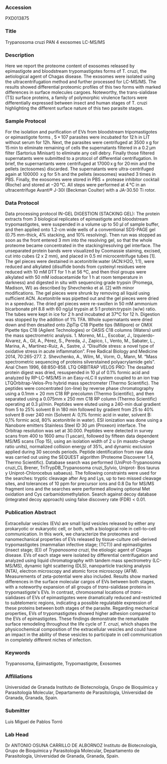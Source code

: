 ### Accession
PXD013875

### Title
Trypanosoma cruzi PAN 4 exosomes LC-MS/MS

### Description
Here we report the proteome content of exosomes released by epimastigote and bloodstream trypomastigotes forms of T. cruzi, the aetiological agent of Chagas disease.  The exosomes were isolated using the ultracentrifugation method and further processed for LC-MS/MS.  The results showed differential proteomic profiles of this two forms with marked differences in surface molecules cargoes.  Noteworthy, the trans-sialidase (TS) surface proteins, a family of polymorphic virulence factors were differentially expressed between insect and human stages of T. cruzi highlighting the different surface nature of this two parasite stages.

### Sample Protocol
For the isolation and purification of EVs from bloodstream tripomastigotes or epimastigote forms , 5 × 107 parasites were incubated for 12 h in LIT without serum for 12h. Next, the parasites were centrifuged at 3500 x g for 15 min to eliminate remaining of cells the supernatants filtered in a 0.2 μm filter (Sartorius Minisart) to eliminate any cell debry. Finally those filtered supernatants were submitted to a protocol of differential centrifugation. In brief, the supernantants were centrifuged at 17000 x g for 20 min and the pellets (ectosomes) discarded. The supernatants were ultra-centrifuged again at 100000  x g for 5 h and  the pellets (exosomes) washed 3 times in PBS. Finally, the exosomes were stored in PBS + protease inhibitor cocktail (Roche) and stored at −20 °C. All steps were performed at 4 °C in an ultracentrifuge Avanti® J-30I (Beckman Coulter) with a JA-30.50 Ti rotor.

### Data Protocol
Data processing protocol  IN-GEL DIGESTION (STACKING GEL): The protein extracts from 3 biological replicates of epimastigote and bloodstream trypomastigotes, were suspended in a volume up to 50 µl of sample buffer, and then applied onto 1.2-cm wide wells of a conventional SDS-PAGE gel (0.75 mm-thick, 4% stacking, and 10% resolving). Then run was stopped as soon as the front entered 3 mm into the resolving gel, so that the whole proteome became concentrated in the stacking/resolving gel interface. The unseparated protein bands were visualized by Coomassie staining, excised, cut into cubes (2 x 2 mm), and placed in 0.5 ml microcentrifuge tubes [1]. The gel pieces were destained in acetonitrile:water (ACN:H2O, 1:1), were reduced and alkylated (disulfide bonds from cysteinyl residues were reduced with 10 mM DTT for 1 h at 56 ºC, and then thiol groups were alkylated with 50 mM iodoacetamide for 1 h at room temperature in darkness) and digested in situ with sequencing grade trypsin (Promega, Madison, WI) as described by Shevchenko et al. [2] with minor modifications. The gel pieces were shrunk by removing all liquid using sufficient ACN. Acetonitrile was pipetted out and the gel pieces were dried in a speedvac. The dried gel pieces were re-swollen in 50 mM ammonium bicarbonate pH 8.8 with 60 ng/µl trypsin at 5:1 protein:trypsin (w/w) ratio. The tubes were kept in ice for 2 h and incubated at 37°C for 12 h. Digestion was stopped by the addition of 1% TFA. Whole supernatants were dried down and then desalted onto ZipTip C18 Pipette tips (Millipore) or OMIX Pipette tips C18 (Agilent Technologies) or OASIS C18 columns (Waters) until the mass spectrometric analysis.   1. Moreno, M.L., Escobar, J., Izquierdo-Álvarez, A., Gil, A., Pérez, S., Pereda, J., Zapico, I., Vento, M., Sabater, L., Marina, A., Martínez-Ruiz, A., Sastre, J. “Disulfide stress: a novel type of oxidative stress in acute inflammation”. Free Radical Biology and Medicine 2014, 70:265-277. 2. Shevchenko, A., Wilm, M., Vorm, O., Mann, M. “Mass spectrometric sequencing of proteins silverstained polyacrylamide gels”. Anal Chem 1996, 68:850-858.   LTQ ORBITRAP VELOS PRO: The desalted protein digest was dried, resuspended in 10 µl of 0.1% formic acid and analyzed by RP-LC-MS/MS in an Easy-nLC II system coupled to an ion trap LTQOrbitrap-Velos-Pro hybrid mass spectrometer (Thermo Scientific). The peptides were concentrated (on-line) by reverse phase chromatography using a 0.1mm × 20 mm C18 RP precolumn (Thermo Scientific), and then separated using a 0.075mm x 250 mm C18 RP column (Thermo Scientific) operating at 0.3 μl/min. Peptides were eluted using a 240-min dual gradient from 5 to 25% solvent B in 180 min followed by gradient from 25 to 40% solvent B over 240 min (Solvent A: 0,1% formic acid in water, solvent B: 0,1% formic acid, 80% acetonitrile in water). ESI ionization was done using a Nanobore emitters Stainless Steel ID 30 μm (Proxeon) interface. The Orbitrap resolution was set at 30.000. Peptides were detected in survey scans from 400 to 1600 amu (1 μscan), followed by fifteen data dependent MS/MS scans (Top 15), using an isolation width of 2 u (in massto-charge ratio units), normalized collision energy of 35%, and dynamic exclusion applied during 30 seconds periods. Peptide identification from raw data was carried out using the SEQUEST algorithm (Proteome Discoverer 1.4, Thermo Scientific). Database search was performed (UniProt-Trypanosoma cruzi_CL Brener, TriTrypDB_Trypanosoma cruzi_Sylvio, Uniprot- Bos taurus y Uniprot-Chlorocebus sabaeus). The following constraints were used for the searches: tryptic cleavage after Arg and Lys, up to two missed cleavage sites, and tolerances of 10 ppm for precursor ions and 0.8 Da for MS/MS fragment ions and the searches were performed allowing optional Met oxidation and Cys carbamidomethylation. Search against decoy database (integrated decoy approach) using false discovery rate (FDR) < 0.01.

### Publication Abstract
Extracellular vesicles (EVs) are small lipid vesicles released by either any prokaryotic or eukaryotic cell, or both, with a biological role in cell-to-cell communication. In this work, we characterize the proteomes and nanomechanical properties of EVs released by tissue-culture cell-derived trypomastigotes (mammalian infective stage; (TCT)) and epimastigotes (insect stage; (E)) of <i>Trypanosoma cruzi</i>, the etiologic agent of Chagas disease. EVs of each stage were isolated by differential centrifugation and analyzed using liquid chromatography with tandem mass spectrometry (LC-MS/MS), dynamic light scattering (DLS), nanoparticle tracking analysis (NTA), electron microscopy and atomic force microscopy (AFM). Measurements of zeta-potential were also included. Results show marked differences in the surface molecular cargos of EVs between both stages, with a noteworthy expansion of all groups of <i>trans</i>-sialidase proteins in trypomastigote's EVs. In contrast, chromosomal locations of <i>trans</i>-sialidases of EVs of epimastigotes were dramatically reduced and restricted to subtelomeric regions, indicating a possible regulatable expression of these proteins between both stages of the parasite. Regarding mechanical properties, EVs of trypomastigotes showed higher adhesion compared to the EVs of epimastigotes. These findings demonstrate the remarkable surface remodeling throughout the life cycle of <i>T. cruzi</i>, which shapes the physicochemical composition of the extracellular vesicles and could have an impact in the ability of these vesicles to participate in cell communication in completely different niches of infection.

### Keywords
Trypanosoma, Epimastigote, Trypomastigote, Exosomes

### Affiliations
Universidad de Granada
Instituto de Biotecnología, Grupo de Bioquímica y Parasitología Molecular, Departamento de Parasitología, Universidad de Granada, Granada, Spain.

### Submitter
Luis Miguel de Pablos Torró

### Lab Head
Dr ANTONIO OSUNA CARRILLO DE ALBORNOZ
Instituto de Biotecnología, Grupo de Bioquímica y Parasitología Molecular, Departamento de Parasitología, Universidad de Granada, Granada, Spain.


